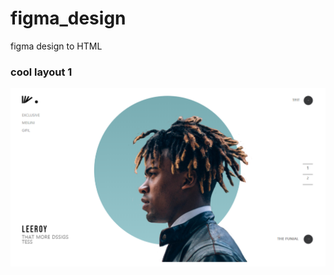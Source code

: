 # figma_design

figma design to HTML

### cool layout 1

![present](./cool_layout/images/present.png)
